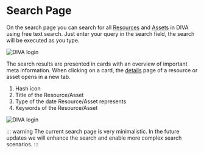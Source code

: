 # Search Page

On the search page you can search for all [Resources](../about/README.md#resource)
and [Assets](../about/README.md#asset) in DIVA using free text search.
Just enter your query in the search field, the search will be executed as you type.

<div class="flex justify-center">
    <img class="rounded-lg" :src="$withBase('/assets/screenshots/search.png')" alt="DIVA login">
</div>

The search results are presented in cards with an overview of important meta information. When clicking on a card, 
the [details](./resource-details) page of a resource or asset opens in a new tab.

1. Hash icon
2. Title of the Resource/Asset
3. Type of the date Resource/Asset represents
3. Keywords of the Resource/Asset

<div class="flex justify-center">
    <img class="rounded-lg border-2 border-gray-100 border-solid" :src="$withBase('/assets/screenshots/search_result.png')" alt="DIVA login">
</div>

::: warning
The current search page is very minimalistic. In the future updates we will enhance  the search and enable more 
complex search scenarios.
:::